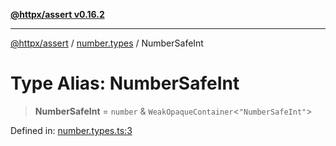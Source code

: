 [**@httpx/assert v0.16.2**](../../README.md)

***

[@httpx/assert](../../README.md) / [number.types](../README.md) / NumberSafeInt

# Type Alias: NumberSafeInt

> **NumberSafeInt** = `number` & `WeakOpaqueContainer`\<`"NumberSafeInt"`\>

Defined in: [number.types.ts:3](https://github.com/belgattitude/httpx/blob/4dae8c09c15139f4a822e2110336093570f143a3/packages/assert/src/number.types.ts#L3)
